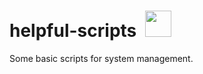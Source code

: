 <h1>helpful-scripts <img> <img src="icon.gif" alt="" height="42" width="42"> </h1>
Some basic scripts for system management.
